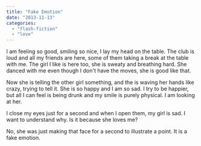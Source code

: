 ```yaml
---
title: "Fake Emotion"
date: "2013-11-13"
categories: 
  - "flash-fiction"
  - "love"
---
```


I am feeling so good, smiling so nice, I lay my head on the table. The club is loud and all my friends are here, some of them taking a break at the table with me. The girl I like is here too, she is sweaty and breathing hard. She danced with me even though I don't have the moves, she is good like that.

Now she is telling the other girl something, and the is waving her hands like crazy, trying to tell it. She is so happy and I am so sad. I try to be happier, but all I can feel is being drunk and my smile is purely physical. I am looking at her.

I close my eyes just for a second and when I open them, my girl is sad. I want to understand why. Is it because she loves me?

No, she was just making that face for a second to illustrate a point. It is a fake emotion.
